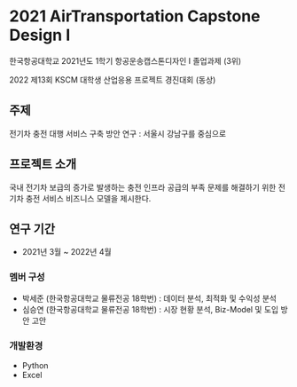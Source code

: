 # 2021 AirTransportation Capstone Design I
한국항공대학교 2021년도 1학기 항공운송캡스톤디자인 I 졸업과제 (3위)

2022 제13회 KSCM 대학생 산업응용 프로젝트 경진대회 (동상)




## 주제
전기차 충전 대행 서비스 구축 방안 연구 : 서울시 강남구를 중심으로




## 프로젝트 소개
국내 전기차 보급의 증가로 발생하는 충전 인프라 공급의 부족 문제를 해결하기 위한 전기차 충전 서비스 비즈니스 모델을 제시한다.




## 연구 기간
* 2021년 3월 ~ 2022년 4월

### 멤버 구성
* 박세준 (한국항공대학교 물류전공 18학번) : 데이터 분석, 최적화 및 수익성 분석
* 심승연 (한국항공대학교 물류전공 18학번) : 시장 현황 분석, Biz-Model 및 도입 방안 고안

### 개발환경
* Python
* Excel
